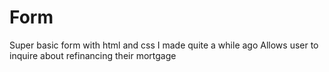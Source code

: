 # Form
Super basic form with html and css I made quite a while ago
Allows user to inquire about refinancing their mortgage
